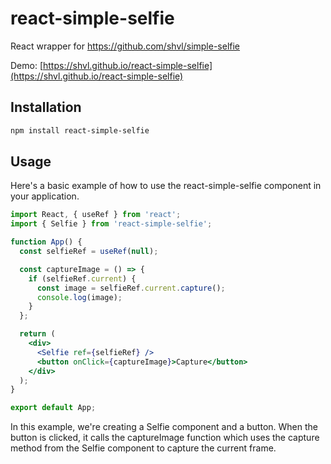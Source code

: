 # react-simple-selfie

React wrapper for https://github.com/shvl/simple-selfie

Demo: [https://shvl.github.io/react-simple-selfie](https://shvl.github.io/react-simple-selfie)

## Installation

```bash
npm install react-simple-selfie
```

## Usage
Here's a basic example of how to use the react-simple-selfie component in your application.

```jsx
import React, { useRef } from 'react';
import { Selfie } from 'react-simple-selfie';

function App() {
  const selfieRef = useRef(null);

  const captureImage = () => {
    if (selfieRef.current) {
      const image = selfieRef.current.capture();
      console.log(image);
    }
  };

  return (
    <div>
      <Selfie ref={selfieRef} />
      <button onClick={captureImage}>Capture</button>
    </div>
  );
}

export default App;
```

In this example, we're creating a Selfie component and a button. When the button is clicked, it calls the captureImage function which uses the capture method from the Selfie component to capture the current frame.
